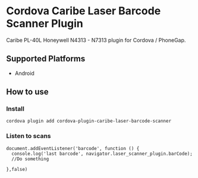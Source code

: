 Cordova Caribe Laser Barcode Scanner Plugin
===========================================

Caribe PL-40L Honeywell N4313 - N7313 plugin for Cordova / PhoneGap.

## Supported Platforms

- Android

## How to use

### Install

	cordova plugin add cordova-plugin-caribe-laser-barcode-scanner

### Listen to scans

	document.addEventListener('barcode', function () {
	  console.log('last barcode', navigator.laser_scanner_plugin.barCode);
	  //Do something
	  
	},false)

